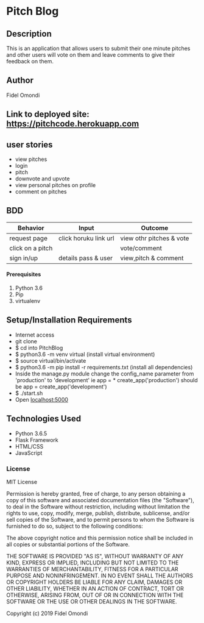 # Pitch Blog

## Description
This is  an application that allows users to submit their one minute pitches and other users will vote on them and leave comments to give their feedback on them.

## Author
Fidel Omondi

## Link to deployed site: https://pitchcode.herokuapp.com

## user stories
* view pitches
* login
* pitch
* downvote and upvote
* view personal pitches on profile
* comment on pitches

## BDD
| Behavior           | Input                 | Outcome                            |
| -------------------|-----------------------| -----------------------------------|
| request page       | click horuku link url | view othr pitches  & vote          |
| click on a pitch   |                       | vote/comment                       |
| sign in/up         | details pass & user   | view,pitch & comment               |

#### Prerequisites
1. Python 3.6
2. Pip
3. virtualenv

## Setup/Installation Requirements
* Internet access
* git clone 
* $ cd into PitchBlog
* $ python3.6 -m venv virtual (install virtual environment)
* $ source virtual/bin/activate
* $ python3.6 -m pip install -r requirements.txt (install all dependencies)
* Inside the manage.py module change the config_name parameter from 'production' to 'development' ie app = * create_app('production') should be app = create_app('development')
* $ ./start.sh
* Open [localhost:5000](http://127.0.0.1:5000/)

## Technologies Used
* Python 3.6.5
* Flask Framework
* HTML/CSS
* JavaScript


### License

MIT License

Permission is hereby granted, free of charge, to any person obtaining a copy
of this software and associated documentation files (the "Software"), to deal
in the Software without restriction, including without limitation the rights
to use, copy, modify, merge, publish, distribute, sublicense, and/or sell
copies of the Software, and to permit persons to whom the Software is
furnished to do so, subject to the following conditions:

The above copyright notice and this permission notice shall be included in all
copies or substantial portions of the Software.

THE SOFTWARE IS PROVIDED "AS IS", WITHOUT WARRANTY OF ANY KIND, EXPRESS OR
IMPLIED, INCLUDING BUT NOT LIMITED TO THE WARRANTIES OF MERCHANTABILITY,
FITNESS FOR A PARTICULAR PURPOSE AND NONINFRINGEMENT. IN NO EVENT SHALL THE
AUTHORS OR COPYRIGHT HOLDERS BE LIABLE FOR ANY CLAIM, DAMAGES OR OTHER
LIABILITY, WHETHER IN AN ACTION OF CONTRACT, TORT OR OTHERWISE, ARISING FROM,
OUT OF OR IN CONNECTION WITH THE SOFTWARE OR THE USE OR OTHER DEALINGS IN THE
SOFTWARE.

Copyright (c) 2019 Fidel Omondi



